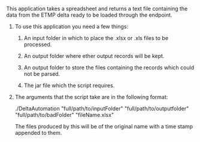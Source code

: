 This application takes a spreadsheet and returns a text file containing the data from the ETMP delta ready to be loaded through the endpoint.

1. To use this application you need a few things:

   1. An input folder in which to place the .xlsx or .xls
   files to be processed.
        
   2. An output folder where ether output records will be kept.
        
   3. An output folder to store the files containing the records which could not be parsed.
        
   4. The jar file which the script requires.
        
        
2. The arguments that the script take are in the following format:

   ./DeltaAutomation "full/path/to/inputFolder" "full/path/to/outputfolder" "full/path/to/badFolder" "fileName.xlsx"

   The files produced by this will be of the original name with a time stamp appended to them.

